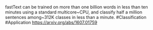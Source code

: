 fastText can be trained on more than one billion words in less than ten minutes using a standard multicore~CPU, and classify half a million sentences among~312K classes in less than a minute.
#Classification #Application 
https://arxiv.org/abs/1607.01759